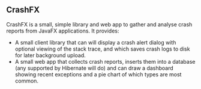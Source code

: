CrashFX
-------

CrashFX is a small, simple library and web app to gather and analyse crash reports from JavaFX applications. It provides:

- A small client library that can will display a crash alert dialog with optional viewing of the stack trace, and which
  saves crash logs to disk for later background upload.
- A small web app that collects crash reports, inserts them into a database (any supported by Hibernate will do) and
  can draw a dashboard showing recent exceptions and a pie chart of which types are most common.

